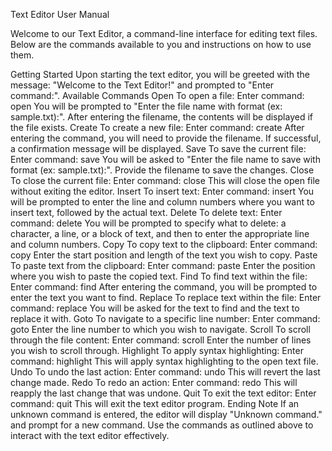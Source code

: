 Text Editor User Manual

Welcome to our Text Editor, a command-line interface for editing text files. Below are the commands available to you and instructions on how to use them.


Getting Started
Upon starting the text editor, you will be greeted with the message: "Welcome to the Text Editor!" and prompted to "Enter command:".
Available Commands
Open
To open a file:
Enter command: open 
You will be prompted to "Enter the file name with format (ex: sample.txt):". After entering the filename, the contents will be displayed if the file exists.
Create
To create a new file:
Enter command: create 
After entering the command, you will need to provide the filename. If successful, a confirmation message will be displayed.
Save
To save the current file:
Enter command: save 
You will be asked to "Enter the file name to save with format (ex: sample.txt):". Provide the filename to save the changes.
Close
To close the current file:
Enter command: close 
This will close the open file without exiting the editor.
Insert
To insert text:
Enter command: insert 
You will be prompted to enter the line and column numbers where you want to insert text, followed by the actual text.
Delete
To delete text:
Enter command: delete 
You will be prompted to specify what to delete: a character, a line, or a block of text, and then to enter the appropriate line and column numbers.
Copy
To copy text to the clipboard:
Enter command: copy 
Enter the start position and length of the text you wish to copy.
Paste
To paste text from the clipboard:
Enter command: paste 
Enter the position where you wish to paste the copied text.
Find
To find text within the file:
Enter command: find 
After entering the command, you will be prompted to enter the text you want to find.
Replace
To replace text within the file:
Enter command: replace 
You will be asked for the text to find and the text to replace it with.
Goto
To navigate to a specific line number:
Enter command: goto 
Enter the line number to which you wish to navigate.
Scroll
To scroll through the file content:
Enter command: scroll 
Enter the number of lines you wish to scroll through.
Highlight
To apply syntax highlighting:
Enter command: highlight 
This will apply syntax highlighting to the open text file.
Undo
To undo the last action:
Enter command: undo 
This will revert the last change made.
Redo
To redo an action:
Enter command: redo 
This will reapply the last change that was undone.
Quit
To exit the text editor:
Enter command: quit 
This will exit the text editor program.
Ending Note
If an unknown command is entered, the editor will display "Unknown command." and prompt for a new command. Use the commands as outlined above to interact with the text editor effectively.

